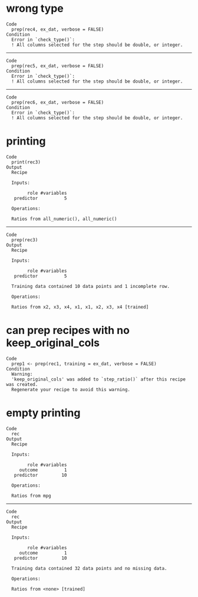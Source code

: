 # wrong type

    Code
      prep(rec4, ex_dat, verbose = FALSE)
    Condition
      Error in `check_type()`:
      ! All columns selected for the step should be double, or integer.

---

    Code
      prep(rec5, ex_dat, verbose = FALSE)
    Condition
      Error in `check_type()`:
      ! All columns selected for the step should be double, or integer.

---

    Code
      prep(rec6, ex_dat, verbose = FALSE)
    Condition
      Error in `check_type()`:
      ! All columns selected for the step should be double, or integer.

# printing

    Code
      print(rec3)
    Output
      Recipe
      
      Inputs:
      
            role #variables
       predictor          5
      
      Operations:
      
      Ratios from all_numeric(), all_numeric()

---

    Code
      prep(rec3)
    Output
      Recipe
      
      Inputs:
      
            role #variables
       predictor          5
      
      Training data contained 10 data points and 1 incomplete row. 
      
      Operations:
      
      Ratios from x2, x3, x4, x1, x1, x2, x3, x4 [trained]

# can prep recipes with no keep_original_cols

    Code
      prep1 <- prep(rec1, training = ex_dat, verbose = FALSE)
    Condition
      Warning:
      'keep_original_cols' was added to `step_ratio()` after this recipe was created.
      Regenerate your recipe to avoid this warning.

# empty printing

    Code
      rec
    Output
      Recipe
      
      Inputs:
      
            role #variables
         outcome          1
       predictor         10
      
      Operations:
      
      Ratios from mpg

---

    Code
      rec
    Output
      Recipe
      
      Inputs:
      
            role #variables
         outcome          1
       predictor         10
      
      Training data contained 32 data points and no missing data.
      
      Operations:
      
      Ratios from <none> [trained]

